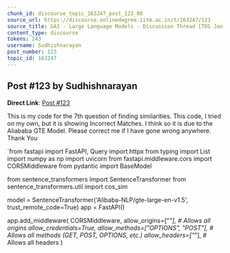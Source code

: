 ```yaml
---
chunk_id: discourse_topic_163247_post_123_00
source_url: https://discourse.onlinedegree.iitm.ac.in/t/163247/123
source_title: GA3 - Large Language Models - Discussion Thread [TDS Jan 2025]
content_type: discourse
tokens: 243
username: Sudhishnarayan
post_number: 123
topic_id: 163247
---
```


## Post #123 by Sudhishnarayan

**Direct Link**: [Post #123](https://discourse.onlinedegree.iitm.ac.in/t/163247/123)

This is my code for the 7th question of finding similarities. This code, I tried on my own, but it is showing Incorrect Matches. I think so it is due to the Aliababa GTE Model. Please correct me if I have gone wrong anywhere. Thank You

`from fastapi import FastAPI, Query
import httpx
from typing import List
import numpy as np
import uvicorn
from fastapi.middleware.cors import CORSMiddleware
from pydantic import BaseModel

from sentence_transformers import SentenceTransformer
from sentence_transformers.util import cos_sim

model = SentenceTransformer('Alibaba-NLP/gte-large-en-v1.5', trust_remote_code=True)
app = FastAPI()

app.add_middleware(
 CORSMiddleware,
 allow_origins=["*"], # Allows all origins
 allow_credentials=True,
 allow_methods=["OPTIONS", "POST"], # Allows all methods (GET, POST, OPTIONS, etc.)
 allow_headers=["*"], # Allows all headers
)

